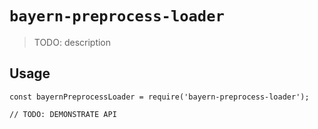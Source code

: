 # `bayern-preprocess-loader`

> TODO: description

## Usage

```
const bayernPreprocessLoader = require('bayern-preprocess-loader');

// TODO: DEMONSTRATE API
```
